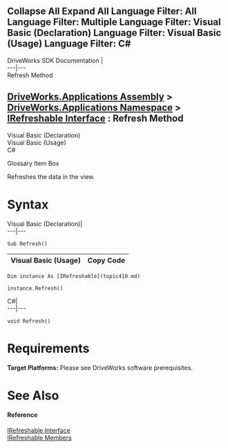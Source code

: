 Collapse All Expand All Language Filter: All  Language Filter: Multiple  Language Filter: Visual Basic (Declaration) Language Filter: Visual Basic (Usage) Language Filter: C#  
---  
DriveWorks SDK Documentation  |   
---|---  
Refresh Method   
  
[DriveWorks.Applications Assembly](topic13.md) > [DriveWorks.Applications Namespace](topic16.md) > [IRefreshable Interface](topic410.md) : Refresh Method  
---  
  
Visual Basic (Declaration)    
Visual Basic (Usage)    
C# 

Glossary Item Box

Refreshes the data in the view. 

# Syntax

Visual Basic (Declaration)|   
---|---  
      
    
    Sub Refresh()   
  
Visual Basic (Usage)| Copy Code  
---|---  
      
    
    Dim instance As [IRefreshable](topic410.md)
     
    instance.Refresh()  
  
C#|   
---|---  
      
    
    void Refresh()  
  
# Requirements

**Target Platforms:** Please see DriveWorks software prerequisites.

# See Also

#### Reference

[IRefreshable Interface](topic410.md)   
[IRefreshable Members](topic411.md)


